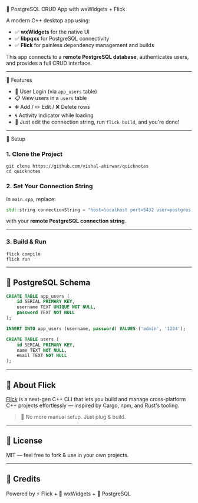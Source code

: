 🚀 PostgreSQL CRUD App with wxWidgets + Flick

A modern C++ desktop app using:

- ✅ **wxWidgets** for the native UI  
- ✅ **libpqxx** for PostgreSQL connectivity  
- ✅ **Flick** for painless dependency management and builds

This app connects to a **remote PostgreSQL database**, authenticates users, and provides a full CRUD interface.

---

 🧩 Features

- 🔐 User Login (via `app_users` table)
- 📋 View users in a `users` table
- ➕ Add / ✏️ Edit / ❌ Delete rows
- 🌀 Activity indicator while loading
- 🔧 Just edit the connection string, run `flick build`, and you're done!

---

 🔧 Setup

### 1. Clone the Project
```
git clone https://github.com/vishal-ahirwar/quicknotes
cd quicknotes
```

### 2. Set Your Connection String

In `main.cpp`, replace:

```cpp
std::string connectionString = "host=localhost port=5432 user=postgres password=postgres dbname=testdb sslmode=require";
```

with your **remote PostgreSQL connection string**.

---

### 3. Build & Run

```
flick compile
flick run
```
---

## 🧪 PostgreSQL Schema

```sql
CREATE TABLE app_users (
    id SERIAL PRIMARY KEY,
    username TEXT UNIQUE NOT NULL,
    password TEXT NOT NULL
);

INSERT INTO app_users (username, password) VALUES ('admin', '1234');

CREATE TABLE users (
    id SERIAL PRIMARY KEY,
    name TEXT NOT NULL,
    email TEXT NOT NULL
);
```

---

## 💬 About Flick

[Flick](https://github.com/vishal-ahirwar/flick) is a next-gen C++ CLI that lets you build and manage cross-platform C++ projects effortlessly — inspired by Cargo, npm, and Rust's tooling.

> 🚫 No more manual setup. Just plug & build.

---

## 📜 License

MIT — feel free to fork & use in your own projects.

---

## 🙌 Credits

Powered by ⚡ Flick + 💙 wxWidgets + 🐘 PostgreSQL

